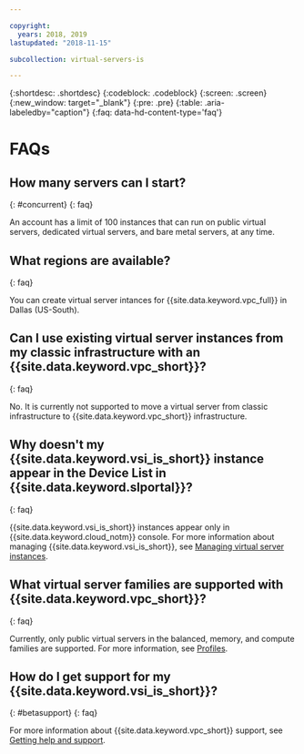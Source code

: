 ```yaml
---

copyright:
  years: 2018, 2019
lastupdated: "2018-11-15"

subcollection: virtual-servers-is

---
```


{:shortdesc: .shortdesc}
{:codeblock: .codeblock}
{:screen: .screen}
{:new_window: target="_blank"}
{:pre: .pre}
{:table: .aria-labeledby="caption"}
{:faq: data-hd-content-type='faq'}

# FAQs

## How many servers can I start?
{: #concurrent}
{: faq}

An account has a limit of 100 instances that can run on public virtual servers, dedicated virtual servers, and bare metal servers, at any time.

## What regions are available?
{: faq}

You can create virtual server intances for {{site.data.keyword.vpc_full}} in Dallas (US-South).

## Can I use existing virtual server instances from my classic infrastructure with an {{site.data.keyword.vpc_short}}?
{: faq}

No. It is currently not supported to move a virtual server from classic infrastructure to {{site.data.keyword.vpc_short}} infrastructure.

## Why doesn't my {{site.data.keyword.vsi_is_short}} instance appear in the Device List in {{site.data.keyword.slportal}}?
{: faq}

{{site.data.keyword.vsi_is_short}} instances appear only in {{site.data.keyword.cloud_notm}} console. For more information about managing {{site.data.keyword.vsi_is_short}}, see [Managing virtual server instances](/docs/vsi-is?topic=virtual-servers-is-managing-virtual-server-instances).


## What virtual server families are supported with {{site.data.keyword.vpc_short}}?
{: faq}

Currently, only public virtual servers in the balanced, memory, and compute families are supported. For more information, see [Profiles](/docs/vsi-is?topic=virtual-servers-is-profiles).

## How do I get support for my {{site.data.keyword.vsi_is_short}}?
{: #betasupport}
{: faq}

For more information about {{site.data.keyword.vpc_short}} support, see [Getting help and support](/docs/infrastructure/vpc?topic=vpc-getting-help-and-support).
